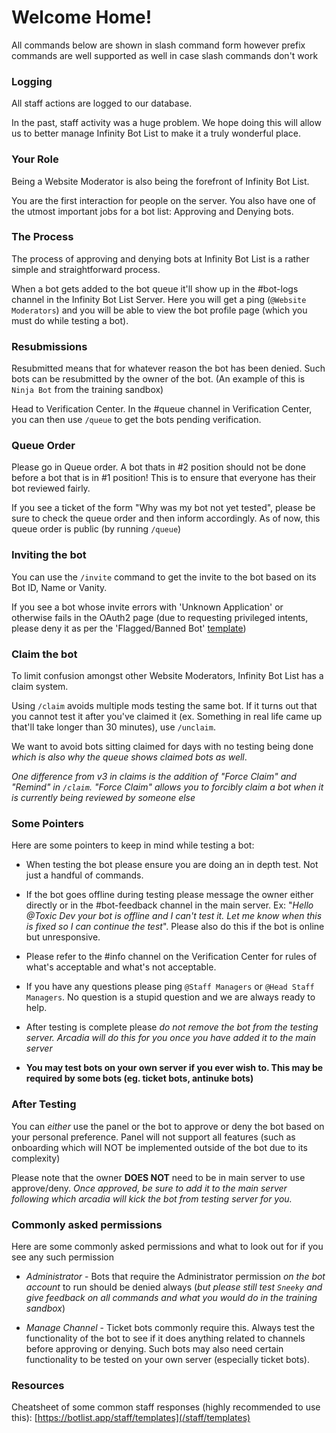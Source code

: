 Welcome Home!
=============

All commands below are shown in slash command form however prefix commands are well supported as well in case slash commands don't work

### Logging

All staff actions are logged to our database.  
  
In the past, staff activity was a huge problem. We hope doing this will allow us to better manage Infinity Bot List to make it a truly wonderful place.

### Your Role

Being a Website Moderator is also being the forefront of Infinity Bot List.  
  
You are the first interaction for people on the server. You also have one of the utmost important jobs for a bot list: Approving and Denying bots.

### The Process

The process of approving and denying bots at Infinity Bot List is a rather simple and straightforward process.  
  
When a bot gets added to the bot queue it'll show up in the #bot-logs channel in the Infinity Bot List Server. Here you will get a ping (`@Website Moderators`) and you will be able to view the bot profile page (which you must do while testing a bot).

### Resubmissions

Resubmitted means that for whatever reason the bot has been denied. Such bots can be resubmitted by the owner of the bot. (An example of this is `Ninja Bot` from the training sandbox)  
  
Head to Verification Center. In the #queue channel in Verification Center, you can then use `/queue` to get the bots pending verification.

### Queue Order

Please go in Queue order. A bot thats in #2 position should not be done before a bot that is in #1 position! This is to ensure that everyone has their bot reviewed fairly.  
  
If you see a ticket of the form "Why was my bot not yet tested", please be sure to check the queue order and then inform accordingly. As of now, this queue order is public (by running `/queue`)

### Inviting the bot

You can use the `/invite` command to get the invite to the bot based on its Bot ID, Name or Vanity.  
  
If you see a bot whose invite errors with 'Unknown Application' or otherwise fails in the OAuth2 page (due to requesting privileged intents, please deny it as per the 'Flagged/Banned Bot' [template](/staff/templates))

### Claim the bot

To limit confusion amongst other Website Moderators, Infinity Bot List has a claim system.  
  
Using `/claim` avoids multiple mods testing the same bot. If it turns out that you cannot test it after you've claimed it (ex. Something in real life came up that'll take longer than 30 minutes), use `/unclaim`.  
  
We want to avoid bots sitting claimed for days with no testing being done _which is also why the queue shows claimed bots as well_.  
  
_One difference from v3 in claims is the addition of "Force Claim" and "Remind" in `/claim`. "Force Claim" allows you to forcibly claim a bot when it is currently being reviewed by someone else_

### Some Pointers

Here are some pointers to keep in mind while testing a bot:  

- When testing the bot please ensure you are doing an in depth test. Not just a handful of commands.
    
- If the bot goes offline during testing please message the owner either directly or in the #bot-feedback channel in the main server. Ex: "_Hello @Toxic Dev your bot is offline and I can't test it. Let me know when this is fixed so I can continue the test_". Please also do this if the bot is online but unresponsive.
    
- Please refer to the #info channel on the Verification Center for rules of what's acceptable and what's not acceptable.
    
- If you have any questions please ping `@Staff Managers` or `@Head Staff Managers`. No question is a stupid question and we are always ready to help.
    
- After testing is complete please _do not remove the bot from the testing server. Arcadia will do this for you once you have added it to the main server_
    
- **You may test bots on your own server if you ever wish to. This may be required by some bots (eg. ticket bots, antinuke bots)**
    

### After Testing

You can _either_ use the panel or the bot to approve or deny the bot based on your personal preference. Panel will not support all features (such as onboarding which will NOT be implemented outside of the bot due to its complexity)  
  
Please note that the owner **DOES NOT** need to be in main server to use approve/deny. _Once approved, be sure to add it to the main server following which arcadia will kick the bot from testing server for you._

### Commonly asked permissions

Here are some commonly asked permissions and what to look out for if you see any such permission

- _Administrator_ - Bots that require the Administrator permission _on the bot account_ to run should be denied always (_but please still test `Sneeky` and give feedback on all commands and what you would do in the training sandbox_)
    
- _Manage Channel_ - Ticket bots commonly require this. Always test the functionality of the bot to see if it does anything related to channels before approving or denying. Such bots may also need certain functionality to be tested on your own server (especially ticket bots).
    

### Resources

Cheatsheet of some common staff responses (highly recommended to use this): [https://botlist.app/staff/templates](/staff/templates)
